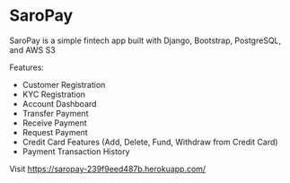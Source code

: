 # SaroPay
SaroPay is a simple fintech app built with Django, Bootstrap, PostgreSQL, and AWS S3

Features:
- Customer Registration
- KYC Registration
- Account Dashboard
- Transfer Payment
- Receive Payment
- Request Payment
- Credit Card Features (Add, Delete, Fund, Withdraw from Credit Card)
- Payment Transaction History

Visit https://saropay-239f9eed487b.herokuapp.com/
